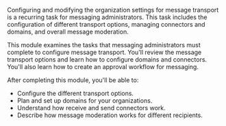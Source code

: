 Configuring and modifying the organization settings for message transport is a recurring task for messaging administrators. This task includes the configuration of different transport options, managing connectors and domains, and overall message moderation.

This module examines the tasks that messaging administrators must complete to configure message transport. You'll review the message transport options and learn how to configure domains and connectors. You'll also learn how to create an approval workflow for messaging.

After completing this module, you'll be able to:

 -  Configure the different transport options.
 -  Plan and set up domains for your organizations.
 -  Understand how receive and send connectors work.
 -  Describe how message moderation works for different recipients.
